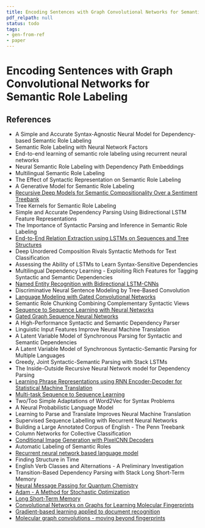 ```yaml
---
title: Encoding Sentences with Graph Convolutional Networks for Semantic Role Labeling
pdf_relpath: null
status: todo
tags:
- gen-from-ref
- paper
---
```


# Encoding Sentences with Graph Convolutional Networks for Semantic Role Labeling

## References

- A Simple and Accurate Syntax-Agnostic Neural Model for Dependency-based Semantic Role Labeling
- Semantic Role Labeling with Neural Network Factors
- End-to-end learning of semantic role labeling using recurrent neural networks
- Neural Semantic Role Labeling with Dependency Path Embeddings
- Multilingual Semantic Role Labeling
- The Effect of Syntactic Representation on Semantic Role Labeling
- A Generative Model for Semantic Role Labeling
- [Recursive Deep Models for Semantic Compositionality Over a Sentiment Treebank](./recursive-deep-models-for-semantic-compositionality-over-a-sentiment-treebank.md)
- Tree Kernels for Semantic Role Labeling
- Simple and Accurate Dependency Parsing Using Bidirectional LSTM Feature Representations
- The Importance of Syntactic Parsing and Inference in Semantic Role Labeling
- [End-to-End Relation Extraction using LSTMs on Sequences and Tree Structures](./end-to-end-relation-extraction-using-lstms-on-sequences-and-tree-structures.md)
- Deep Unordered Composition Rivals Syntactic Methods for Text Classification
- Assessing the Ability of LSTMs to Learn Syntax-Sensitive Dependencies
- Multilingual Dependency Learning - Exploiting Rich Features for Tagging Syntactic and Semantic Dependencies
- [Named Entity Recognition with Bidirectional LSTM-CNNs](./named-entity-recognition-with-bidirectional-lstm-cnns.md)
- Discriminative Neural Sentence Modeling by Tree-Based Convolution
- [Language Modeling with Gated Convolutional Networks](./language-modeling-with-gated-convolutional-networks.md)
- Semantic Role Chunking Combining Complementary Syntactic Views
- [Sequence to Sequence Learning with Neural Networks](./sequence-to-sequence-learning-with-neural-networks.md)
- [Gated Graph Sequence Neural Networks](./gated-graph-sequence-neural-networks.md)
- A High-Performance Syntactic and Semantic Dependency Parser
- Linguistic Input Features Improve Neural Machine Translation
- A Latent Variable Model of Synchronous Parsing for Syntactic and Semantic Dependencies
- A Latent Variable Model of Synchronous Syntactic-Semantic Parsing for Multiple Languages
- Greedy, Joint Syntactic-Semantic Parsing with Stack LSTMs
- The Inside-Outside Recursive Neural Network model for Dependency Parsing
- [Learning Phrase Representations using RNN Encoder-Decoder for Statistical Machine Translation](./learning-phrase-representations-using-rnn-encoder-decoder-for-statistical-machine-translation.md)
- [Multi-task Sequence to Sequence Learning](./multi-task-sequence-to-sequence-learning.md)
- Two/Too Simple Adaptations of Word2Vec for Syntax Problems
- A Neural Probabilistic Language Model
- Learning to Parse and Translate Improves Neural Machine Translation
- Supervised Sequence Labelling with Recurrent Neural Networks
- Building a Large Annotated Corpus of English - The Penn Treebank
- Column Networks for Collective Classification
- [Conditional Image Generation with PixelCNN Decoders](./conditional-image-generation-with-pixelcnn-decoders.md)
- Automatic Labeling of Semantic Roles
- [Recurrent neural network based language model](./recurrent-neural-network-based-language-model.md)
- Finding Structure in Time
- English Verb Classes and Alternations - A Preliminary Investigation
- Transition-Based Dependency Parsing with Stack Long Short-Term Memory
- [Neural Message Passing for Quantum Chemistry](./neural-message-passing-for-quantum-chemistry.md)
- [Adam - A Method for Stochastic Optimization](./adam-a-method-for-stochastic-optimization.md)
- [Long Short-Term Memory](./long-short-term-memory.md)
- [Convolutional Networks on Graphs for Learning Molecular Fingerprints](./convolutional-networks-on-graphs-for-learning-molecular-fingerprints.md)
- [Gradient-based learning applied to document recognition](./gradient-based-learning-applied-to-document-recognition.md)
- [Molecular graph convolutions - moving beyond fingerprints](./molecular-graph-convolutions-moving-beyond-fingerprints.md)
